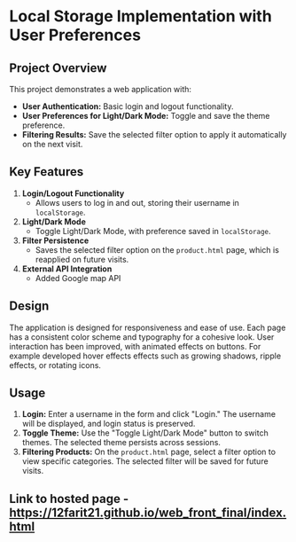 # Local Storage Implementation with User Preferences

## Project Overview
This project demonstrates a web application with:
- **User Authentication:** Basic login and logout functionality.
- **User Preferences for Light/Dark Mode:** Toggle and save the theme preference.
- **Filtering Results:** Save the selected filter option to apply it automatically on the next visit.

## Key Features
1. **Login/Logout Functionality**
   - Allows users to log in and out, storing their username in `localStorage`.
2. **Light/Dark Mode**
   - Toggle Light/Dark Mode, with preference saved in `localStorage`.
3. **Filter Persistence**
   - Saves the selected filter option on the `product.html` page, which is reapplied on future visits.
4. **External API Integration**
   - Added Google map API
## Design
The application is designed for responsiveness and ease of use. Each page has a consistent color scheme and typography for a cohesive look.
User interaction has been improved, with animated effects on buttons. 
For example developed hover effects effects such as growing shadows, ripple effects, or rotating icons.

## Usage
1. **Login:** Enter a username in the form and click "Login." The username will be displayed, and login status is preserved.
2. **Toggle Theme:** Use the "Toggle Light/Dark Mode" button to switch themes. The selected theme persists across sessions.
3. **Filtering Products:** On the `product.html` page, select a filter option to view specific categories. The selected filter will be saved for future visits.


## Link to hosted page - https://12farit21.github.io/web_front_final/index.html
